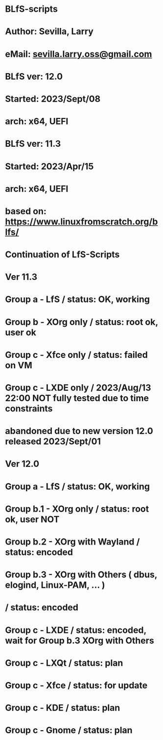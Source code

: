 # BLfS-scripts
#
# Author: Sevilla, Larry
#  eMail: sevilla.larry.oss@gmail.com
#
#
# BLfS ver: 12.0
# Started: 2023/Sept/08
# arch: x64, UEFI
#
# BLfS ver: 11.3
# Started: 2023/Apr/15
# arch: x64, UEFI
#
# based on: https://www.linuxfromscratch.org/blfs/
#
# Continuation of LfS-Scripts
#
# Ver 11.3
#
# Group a - LfS / status: OK, working
# Group b - XOrg only / status: root ok, user ok
#
# Group c - Xfce only / status: failed on VM
# Group c - LXDE only / 2023/Aug/13 22:00 NOT fully tested due to time constraints
# abandoned due to new version 12.0 released 2023/Sept/01

# Ver 12.0
#
# Group a - LfS / status: OK, working
#
# Group b.1 - XOrg only         / status: root ok, user NOT
# Group b.2 - XOrg with Wayland / status: encoded
# Group b.3 - XOrg with Others ( dbus, elogind, Linux-PAM, ... )
#                               / status: encoded
#
# Group c - LXDE  / status: encoded, wait for Group b.3 XOrg with Others
# Group c - LXQt  / status: plan
# Group c - Xfce  / status: for update
# Group c - KDE   / status: plan
# Group c - Gnome / status: plan
#
